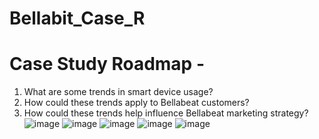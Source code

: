 # Bellabit_Case_R
# Case Study Roadmap -
1.	What are some trends in smart device usage?
2.	How could these trends apply to Bellabeat customers?
3.	How could these trends help influence Bellabeat marketing strategy?
![image](https://user-images.githubusercontent.com/98677120/230500543-8f7f7bdf-4710-4a51-8cee-95eae97709f7.png)
![image](https://user-images.githubusercontent.com/98677120/230500698-ddb8aee1-2f17-4827-aca5-eea3f0ac5010.png)
![image](https://user-images.githubusercontent.com/98677120/230500749-a5ecbb9b-0ebf-4546-bd43-001550811d17.png)
![image](https://user-images.githubusercontent.com/98677120/230500865-a74dbca5-35d0-4322-ac61-3dc433c91cd4.png)
![image](https://user-images.githubusercontent.com/98677120/230500981-5d7e2a29-3082-4bc9-b06a-d99c25c23631.png)
